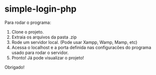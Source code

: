 # simple-login-php

Para rodar o programa:

1. Clone o projeto.
2. Extraia os arquivos da pasta .zip
3. Rode um servidor local. (Pode usar Xampp, Wamp, Mamp, etc)
4. Acessa o localhost e a porta definida nas configuracões do programa usado para rodar o servidor.
5. Pronto! Já pode visualizar o projeto!

Obrigado!
